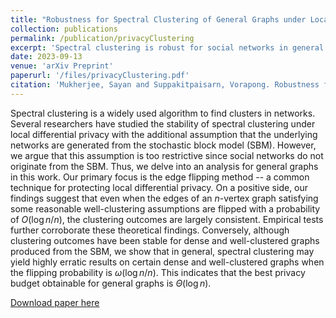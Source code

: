 ```yaml
---
title: "Robustness for Spectral Clustering of General Graphs under Local Differential Privacy"
collection: publications
permalink: /publication/privacyClustering
excerpt: 'Spectral clustering is robust for social networks in general with privacy budget $\epsilon=O(\log n)$, and this result is tight.'
date: 2023-09-13
venue: 'arXiv Preprint'
paperurl: '/files/privacyClustering.pdf'
citation: 'Mukherjee, Sayan and Suppakitpaisarn, Vorapong. Robustness for Spectral Clustering of General Graphs under Local Differential Privacy. (preprint)'
---
```

Spectral clustering is a widely used algorithm to find clusters in networks.
Several researchers have studied the stability of spectral clustering under local differential privacy with the additional assumption that the underlying networks are generated from the stochastic block model (SBM).
However, we argue that this assumption is too restrictive since social networks do not originate from the SBM.
Thus, we delve into an analysis for general graphs in this work.
Our primary focus is the edge flipping method -- a common technique for protecting local differential privacy.
On a positive side, our findings suggest that even when the edges of an $n$-vertex graph satisfying some reasonable well-clustering assumptions are flipped with a probability of $O(\log n/n)$, the clustering outcomes are largely consistent.
Empirical tests further corroborate these theoretical findings.
Conversely, although clustering outcomes have been stable for dense and well-clustered graphs produced from the SBM, we show that in general, spectral clustering may yield highly erratic results on certain dense and well-clustered graphs when the flipping probability is $\omega(\log n/n)$.
This indicates that the best privacy budget obtainable for general graphs is $\Theta(\log n)$.

[Download paper here](/files/privacyClustering.pdf)

